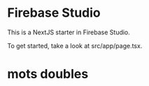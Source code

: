 # Firebase Studio

This is a NextJS starter in Firebase Studio.

To get started, take a look at src/app/page.tsx.
# mots doubles
